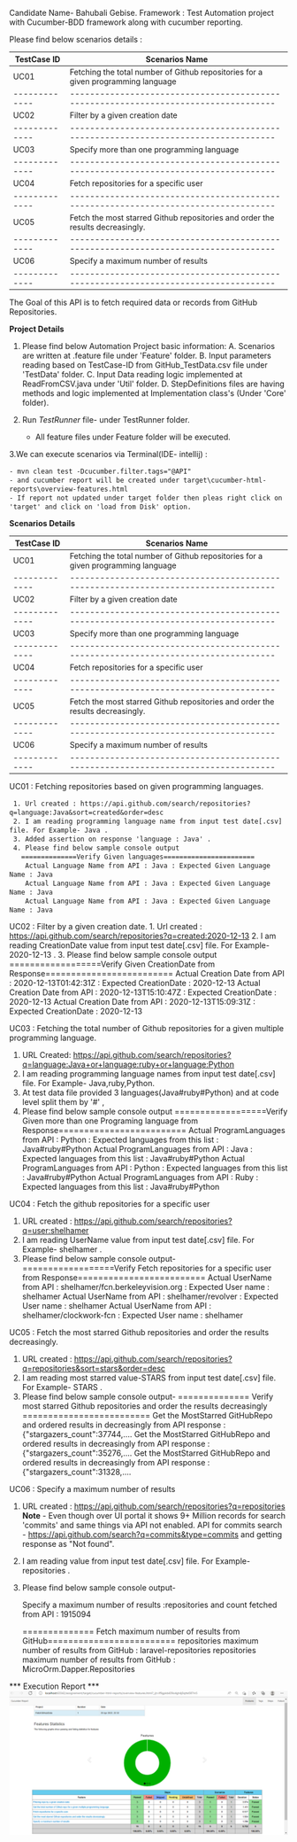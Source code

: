   
Candidate Name- Bahubali Gebise.
Framework : Test Automation project with Cucumber-BDD framework along with cucumber reporting.
  
Please find below scenarios details :
  
  
  |TestCase ID  |                           **Scenarios Name**                                      |
  |-------------|-----------------------------------------------------------------------------------|
  |   UC01      | Fetching the total number of Github repositories for a given programming language |
  |-------------|-----------------------------------------------------------------------------------|
  |   UC02      |                       Filter by a given creation date                             |
  |-------------|-----------------------------------------------------------------------------------|
  |   UC03      |                 Specify more than one programming language                        |
  |-------------|-----------------------------------------------------------------------------------|
  |   UC04      |                     Fetch repositories for a specific user                        |
  |-------------|-----------------------------------------------------------------------------------|
  |   UC05      |   Fetch the most starred Github repositories and order the results decreasingly.  |
  |-------------|-----------------------------------------------------------------------------------|
  |   UC06      |                 Specify a maximum number of results                               |
  |-------------|-----------------------------------------------------------------------------------|
  
 The Goal of this API is to fetch required data or records from GitHub Repositories.

**Project Details**

 1. Please find below Automation Project basic information:
      A. Scenarios are written at .feature file under 'Feature' folder.
      B. Input parameters reading based on TestCase-ID from GitHub_TestData.csv file under 'TestData' folder.
      C. Input Data reading logic implemented at ReadFromCSV.java under 'Util' folder.
      D. StepDefinitions files are having methods and logic implemented at Implementation class's (Under 'Core' folder).
    
 2. Run _TestRunner_ file- under TestRunner folder.
    - All feature files under Feature folder will be executed. 
     
 3.We can execute scenarios via Terminal(IDE- intellij) :

    - mvn clean test -Dcucumber.filter.tags="@API"
    - and cucumber report will be created under target\cucumber-html-reports\overview-features.html
    - If report not updated under target folder then pleas right click on 'target' and click on 'load from Disk' option.



**Scenarios Details**


|TestCase ID  |                           **Scenarios Name**                                      |
|-------------|-----------------------------------------------------------------------------------|
|   UC01      | Fetching the total number of Github repositories for a given programming language |
|-------------|-----------------------------------------------------------------------------------|
|   UC02      |                       Filter by a given creation date                             |
|-------------|-----------------------------------------------------------------------------------|
|   UC03      |                 Specify more than one programming language                        |
|-------------|-----------------------------------------------------------------------------------|
|   UC04      |                     Fetch repositories for a specific user                        |
|-------------|-----------------------------------------------------------------------------------|
|   UC05      |   Fetch the most starred Github repositories and order the results decreasingly.  |
|-------------|-----------------------------------------------------------------------------------|
|   UC06      |                 Specify a maximum number of results                               |
|-------------|-----------------------------------------------------------------------------------|

UC01 : Fetching repositories based on given programming languages.
     
     1. Url created : https://api.github.com/search/repositories?q=language:Java&sort=created&order=desc
     2. I am reading programming language name from input test date[.csv] file. For Example- Java .
     3. Added assertion on response 'language : Java' .
     4. Please find below sample console output
       ==============Verify Given languages=======================
        Actual Language Name from API : Java : Expected Given Language Name : Java
        Actual Language Name from API : Java : Expected Given Language Name : Java
        Actual Language Name from API : Java : Expected Given Language Name : Java

UC02 :  Filter by a given creation date.
    1. Url created : https://api.github.com/search/repositories?q=created:2020-12-13
    2. I am reading CreationDate value from input test date[.csv] file. For Example- 2020-12-13 .
    3. Please find below sample console output
       ==================Verify Given CreationDate from Response=========================
       Actual Creation Date from API : 2020-12-13T01:42:31Z :  Expected CreationDate : 2020-12-13
       Actual Creation Date from API : 2020-12-13T15:10:47Z :  Expected CreationDate : 2020-12-13
       Actual Creation Date from API : 2020-12-13T15:09:31Z :  Expected CreationDate : 2020-12-13

UC03 : Fetching the total number of Github repositories for a given multiple programming language.
   1. URL Created: https://api.github.com/search/repositories?q=language:Java+or+language:ruby+or+language:Python
   2. I am reading programming language names from input test date[.csv] file. For Example- Java,ruby,Python. 
   3. At test data file provided 3 languages(Java#ruby#Python) and at code level split them by '#' ,
   4. Please find below sample console output 
   ==================Verify Given more than one Programing language from Response=========================
    Actual ProgramLanguages from API : Python :  Expected languages from this list : Java#ruby#Python
    Actual ProgramLanguages from API : Java :  Expected languages from this list : Java#ruby#Python
    Actual ProgramLanguages from API : Python :  Expected languages from this list : Java#ruby#Python
    Actual ProgramLanguages from API : Ruby :  Expected languages from this list : Java#ruby#Python

UC04 :  Fetch the github repositories for a specific user
   1. URL created : https://api.github.com/search/repositories?q=user:shelhamer
   2. I am reading UserName value from input test date[.csv] file. For Example- shelhamer . 
   3. Please find below sample console output-
    ==================Verify Fetch repositories for a specific user from Response=========================
    Actual UserName from API : shelhamer/fcn.berkeleyvision.org :  Expected User name : shelhamer
    Actual UserName from API : shelhamer/revolver :  Expected User name : shelhamer
    Actual UserName from API : shelhamer/clockwork-fcn :  Expected User name : shelhamer

UC05 :  Fetch the most starred Github repositories and order the results decreasingly.
   1. URL created : https://api.github.com/search/repositories?q=repositories&sort=stars&order=desc
   2. I am reading most starred value-STARS from input test date[.csv] file. For Example- STARS .
   3. Please find below sample console output-
    ============== Verify most starred Github repositories and order the results decreasingly =========================
      Get the MostStarred GitHubRepo and ordered results in decreasingly from API response : {"stargazers_count":37744,....
      Get the MostStarred GitHubRepo and ordered results in decreasingly from API response : {"stargazers_count":35276,....
      Get the MostStarred GitHubRepo and ordered results in decreasingly from API response : {"stargazers_count":31328,....

UC06 :  Specify a maximum number of results
   1. URL created : https://api.github.com/search/repositories?q=repositories
      **Note** -
        Even though over UI portal it shows 9+ Million records for search 'commits' and same things via API not enabled.
        API for commits search - https://api.github.com/search?q=commits&type=commits and getting response as "Not found". 
   2. I am reading value from input test date[.csv] file. For Example- repositories .
   3. Please find below sample console output-
      
        Specify a maximum number of results :repositories and count fetched from API : 1915094
         
         ============== Fetch maximum number of results from GitHub=========================
         repositories maximum number of results from GitHub : laravel-repositories
         repositories maximum number of results from GitHub : MicroOrm.Dapper.Repositories
      
*** Execution Report ***
![img.png](img.png)
